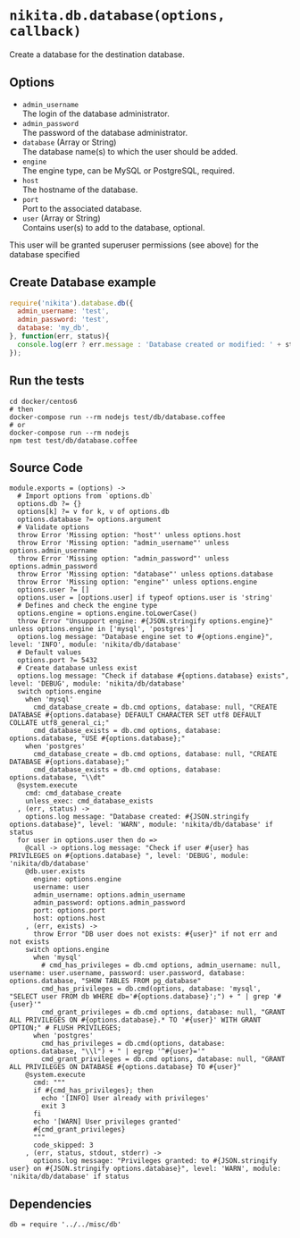 
# `nikita.db.database(options, callback)`

Create a database for the destination database.

## Options

* `admin_username`   
  The login of the database administrator.   
* `admin_password`   
  The password of the database administrator.   
* `database` (Array or String)   
  The database name(s) to which the user should be added.   
* `engine`   
  The engine type, can be MySQL or PostgreSQL, required.   
* `host`   
  The hostname of the database.   
* `port`   
  Port to the associated database.   
* `user` (Array or String)   
  Contains  user(s) to add to the database, optional.   

This user will be granted superuser permissions (see above) for the database specified

## Create Database example

```js
require('nikita').database.db({
  admin_username: 'test',
  admin_password: 'test',
  database: 'my_db',
}, function(err, status){
  console.log(err ? err.message : 'Database created or modified: ' + status);
});
```

## Run the tests

```
cd docker/centos6
# then
docker-compose run --rm nodejs test/db/database.coffee
# or
docker-compose run --rm nodejs
npm test test/db/database.coffee
```

## Source Code

    module.exports = (options) ->
      # Import options from `options.db`
      options.db ?= {}
      options[k] ?= v for k, v of options.db
      options.database ?= options.argument
      # Validate options
      throw Error 'Missing option: "host"' unless options.host
      throw Error 'Missing option: "admin_username"' unless options.admin_username
      throw Error 'Missing option: "admin_password"' unless options.admin_password
      throw Error 'Missing option: "database"' unless options.database
      throw Error 'Missing option: "engine"' unless options.engine
      options.user ?= []
      options.user = [options.user] if typeof options.user is 'string'
      # Defines and check the engine type 
      options.engine = options.engine.toLowerCase()
      throw Error "Unsupport engine: #{JSON.stringify options.engine}" unless options.engine in ['mysql', 'postgres']
      options.log message: "Database engine set to #{options.engine}", level: 'INFO', module: 'nikita/db/database'
      # Default values
      options.port ?= 5432
      # Create database unless exist
      options.log message: "Check if database #{options.database} exists", level: 'DEBUG', module: 'nikita/db/database'
      switch options.engine
        when 'mysql'
          cmd_database_create = db.cmd options, database: null, "CREATE DATABASE #{options.database} DEFAULT CHARACTER SET utf8 DEFAULT COLLATE utf8_general_ci;"
          cmd_database_exists = db.cmd options, database: options.database, "USE #{options.database};"
        when 'postgres'
          cmd_database_create = db.cmd options, database: null, "CREATE DATABASE #{options.database};"
          cmd_database_exists = db.cmd options, database: options.database, "\\dt"
      @system.execute
        cmd: cmd_database_create
        unless_exec: cmd_database_exists
      , (err, status) ->
        options.log message: "Database created: #{JSON.stringify options.database}", level: 'WARN', module: 'nikita/db/database' if status
      for user in options.user then do =>
        @call -> options.log message: "Check if user #{user} has PRIVILEGES on #{options.database} ", level: 'DEBUG', module: 'nikita/db/database'     
        @db.user.exists
          engine: options.engine
          username: user
          admin_username: options.admin_username
          admin_password: options.admin_password
          port: options.port
          host: options.host
        , (err, exists) ->
          throw Error "DB user does not exists: #{user}" if not err and not exists
        switch options.engine
          when 'mysql'
            # cmd_has_privileges = db.cmd options, admin_username: null, username: user.username, password: user.password, database: options.database, "SHOW TABLES FROM pg_database"
            cmd_has_privileges = db.cmd(options, database: 'mysql', "SELECT user FROM db WHERE db='#{options.database}';") + " | grep '#{user}'"
            cmd_grant_privileges = db.cmd options, database: null, "GRANT ALL PRIVILEGES ON #{options.database}.* TO '#{user}' WITH GRANT OPTION;" # FLUSH PRIVILEGES;
          when 'postgres'
            cmd_has_privileges = db.cmd(options, database: options.database, "\\l") + " | egrep '^#{user}='"
            cmd_grant_privileges = db.cmd options, database: null, "GRANT ALL PRIVILEGES ON DATABASE #{options.database} TO #{user}"
        @system.execute
          cmd: """
          if #{cmd_has_privileges}; then
            echo '[INFO] User already with privileges'
            exit 3
          fi
          echo '[WARN] User privileges granted'
          #{cmd_grant_privileges}
          """
          code_skipped: 3
        , (err, status, stdout, stderr) ->
          options.log message: "Privileges granted: to #{JSON.stringify user} on #{JSON.stringify options.database}", level: 'WARN', module: 'nikita/db/database' if status

## Dependencies

    db = require '../../misc/db'
